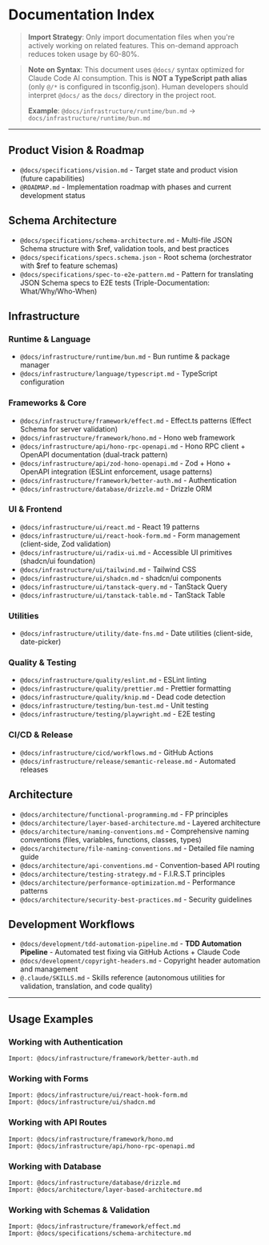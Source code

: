 # Documentation Index

> **Import Strategy**: Only import documentation files when you're actively working on related features. This on-demand approach reduces token usage by 60-80%.

> **Note on Syntax**: This document uses `@docs/` syntax optimized for Claude Code AI consumption. This is **NOT a TypeScript path alias** (only `@/*` is configured in tsconfig.json). Human developers should interpret `@docs/` as the `docs/` directory in the project root.
>
> **Example**: `@docs/infrastructure/runtime/bun.md` → `docs/infrastructure/runtime/bun.md`

---

## Product Vision & Roadmap

- `@docs/specifications/vision.md` - Target state and product vision (future capabilities)
- `@ROADMAP.md` - Implementation roadmap with phases and current development status

## Schema Architecture

- `@docs/specifications/schema-architecture.md` - Multi-file JSON Schema structure with $ref, validation tools, and best practices
- `@docs/specifications/specs.schema.json` - Root schema (orchestrator with $ref to feature schemas)
- `@docs/specifications/spec-to-e2e-pattern.md` - Pattern for translating JSON Schema specs to E2E tests (Triple-Documentation: What/Why/Who-When)

## Infrastructure

### Runtime & Language
- `@docs/infrastructure/runtime/bun.md` - Bun runtime & package manager
- `@docs/infrastructure/language/typescript.md` - TypeScript configuration

### Frameworks & Core
- `@docs/infrastructure/framework/effect.md` - Effect.ts patterns (Effect Schema for server validation)
- `@docs/infrastructure/framework/hono.md` - Hono web framework
- `@docs/infrastructure/api/hono-rpc-openapi.md` - Hono RPC client + OpenAPI documentation (dual-track pattern)
- `@docs/infrastructure/api/zod-hono-openapi.md` - Zod + Hono + OpenAPI integration (ESLint enforcement, usage patterns)
- `@docs/infrastructure/framework/better-auth.md` - Authentication
- `@docs/infrastructure/database/drizzle.md` - Drizzle ORM

### UI & Frontend
- `@docs/infrastructure/ui/react.md` - React 19 patterns
- `@docs/infrastructure/ui/react-hook-form.md` - Form management (client-side, Zod validation)
- `@docs/infrastructure/ui/radix-ui.md` - Accessible UI primitives (shadcn/ui foundation)
- `@docs/infrastructure/ui/tailwind.md` - Tailwind CSS
- `@docs/infrastructure/ui/shadcn.md` - shadcn/ui components
- `@docs/infrastructure/ui/tanstack-query.md` - TanStack Query
- `@docs/infrastructure/ui/tanstack-table.md` - TanStack Table

### Utilities
- `@docs/infrastructure/utility/date-fns.md` - Date utilities (client-side, date-picker)

### Quality & Testing
- `@docs/infrastructure/quality/eslint.md` - ESLint linting
- `@docs/infrastructure/quality/prettier.md` - Prettier formatting
- `@docs/infrastructure/quality/knip.md` - Dead code detection
- `@docs/infrastructure/testing/bun-test.md` - Unit testing
- `@docs/infrastructure/testing/playwright.md` - E2E testing

### CI/CD & Release
- `@docs/infrastructure/cicd/workflows.md` - GitHub Actions
- `@docs/infrastructure/release/semantic-release.md` - Automated releases

## Architecture

- `@docs/architecture/functional-programming.md` - FP principles
- `@docs/architecture/layer-based-architecture.md` - Layered architecture
- `@docs/architecture/naming-conventions.md` - Comprehensive naming conventions (files, variables, functions, classes, types)
- `@docs/architecture/file-naming-conventions.md` - Detailed file naming guide
- `@docs/architecture/api-conventions.md` - Convention-based API routing
- `@docs/architecture/testing-strategy.md` - F.I.R.S.T principles
- `@docs/architecture/performance-optimization.md` - Performance patterns
- `@docs/architecture/security-best-practices.md` - Security guidelines

## Development Workflows

- `@docs/development/tdd-automation-pipeline.md` - **TDD Automation Pipeline** - Automated test fixing via GitHub Actions + Claude Code
- `@docs/development/copyright-headers.md` - Copyright header automation and management
- `@.claude/SKILLS.md` - Skills reference (autonomous utilities for validation, translation, and code quality)

---

## Usage Examples

### Working with Authentication
```
Import: @docs/infrastructure/framework/better-auth.md
```

### Working with Forms
```
Import: @docs/infrastructure/ui/react-hook-form.md
Import: @docs/infrastructure/ui/shadcn.md
```

### Working with API Routes
```
Import: @docs/infrastructure/framework/hono.md
Import: @docs/infrastructure/api/hono-rpc-openapi.md
```

### Working with Database
```
Import: @docs/infrastructure/database/drizzle.md
Import: @docs/architecture/layer-based-architecture.md
```

### Working with Schemas & Validation
```
Import: @docs/infrastructure/framework/effect.md
Import: @docs/specifications/schema-architecture.md
```
